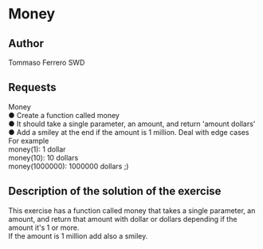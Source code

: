 # Money

## Author

Tommaso Ferrero SWD

## Requests

Money  
● Create a function called money  
● It should take a single parameter, an amount, and return 'amount dollars'  
● Add a smiley at the end if the amount is 1 million. Deal with edge cases  
For example  
money(1): 1 dollar  
money(10): 10 dollars  
money(1000000): 1000000 dollars ;)  

## Description of the solution of the exercise

This exercise has a function called money that takes a single parameter, an amount, and return that amount with dollar or dollars depending if the amount it's 1 or more.  
If the amount is 1 million add also a smiley.  
